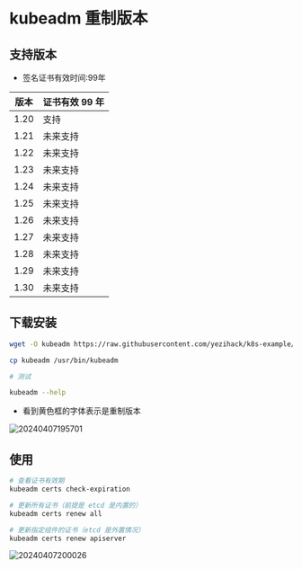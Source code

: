 # kubeadm 重制版本

## 支持版本

- 签名证书有效时间:99年

| 版本 | 证书有效 99 年|
| --- | ---|
| 1.20 | 支持|
| 1.21 | 未来支持|
| 1.22 | 未来支持|
| 1.23 | 未来支持|
| 1.24 | 未来支持|
| 1.25 | 未来支持|
| 1.26 | 未来支持|
| 1.27 | 未来支持|
| 1.28 | 未来支持|
| 1.29 | 未来支持|
| 1.30 | 未来支持|

## 下载安装

```sh
wget -O kubeadm https://raw.githubusercontent.com/yezihack/k8s-example/main/kubeadm/kubeadm-1.20.15-linux-$(uname -m)

cp kubeadm /usr/bin/kubeadm

# 测试 

kubeadm --help
```

- 看到黄色框的字体表示是重制版本

![20240407195701](https://cdn.jsdelivr.net/gh/yezihack/assets/b/20240407195701.png)

## 使用

```sh
# 查看证书有效期
kubeadm certs check-expiration

# 更新所有证书（前提是 etcd 是内置的）
kubeadm certs renew all

# 更新指定组件的证书（etcd 是外置情况）
kubeadm certs renew apiserver

```

![20240407200026](https://cdn.jsdelivr.net/gh/yezihack/assets/b/20240407200026.png)
